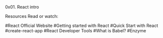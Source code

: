 0x01. React intro

Resources
Read or watch:

#React Official Website
#Getting started with React
#Quick Start with React
#create-react-app
#React Developer Tools
#What is Babel?
#Enzyme
